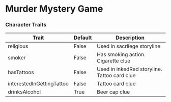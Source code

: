 # Murder Mystery Game

### Character Traits
| Trait | Default | Description | 
| ----------- | ----------- | ----------- |
| religious | False | Used in sacrilege storyline
| smoker | False | Has smoking action. Cigarette clue |
| hasTattoos | False | Used in inkedRed storyline. Tattoo card clue |
| interestedInGettingTattoo | False | Tattoo card clue |
| drinksAlcohol | True | Beer cap clue |